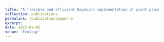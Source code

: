 ```yaml
---
title: "A flexible and efficient Bayesian implementation of point process models for spatial capture-recapture data"
collection: publications
permalink: /publication/paper-5
excerpt: ''
date: 2022-09-01
venue: 'Ecology'
---
```

